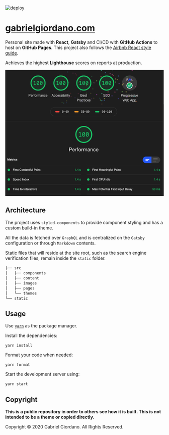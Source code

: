 ![deploy](https://github.com/gabrielgiordan/personal-site/workflows/deploy/badge.svg)

# [gabrielgiordano.com](https://gabrielgiordano.com)

Personal site made with **React**, **Gatsby** and CI/CD with **GitHub Actions** to host on **GitHub Pages**. This project also follows the [Airbnb React style guide](https://github.com/airbnb/javascript/tree/master/react).

Achieves the highest **Lighthouse** scores on reports at production.

![gabrielgiordano.com](lighthouse.png)

## Architecture

The project uses `styled-components` to provide component styling and has a custom build-in theme.

All the data is fetched over `GraphQL` and is centralized on the `Gatsby` configuration or through `Markdown` contents.

Static files that will reside at the site root, such as the search engine verification files, remain inside the `static` folder.

```
├── src
│   ├── components
│   ├── content
│   ├── images
│   ├── pages
│   └── themes
└── static
```

## Usage

Use [`yarn`](https://classic.yarnpkg.com/en/docs/install) as the package manager.

Install the dependencies:

```
yarn install
```

Format your code when needed:

```
yarn format
```

Start the development server using:

```
yarn start
```

## Copyright

**This is a public repository in order to others see how it is built. This is not intended to be a theme or copied directly.**

Copyright © 2020 Gabriel Giordano.
All Rights Reserved.
